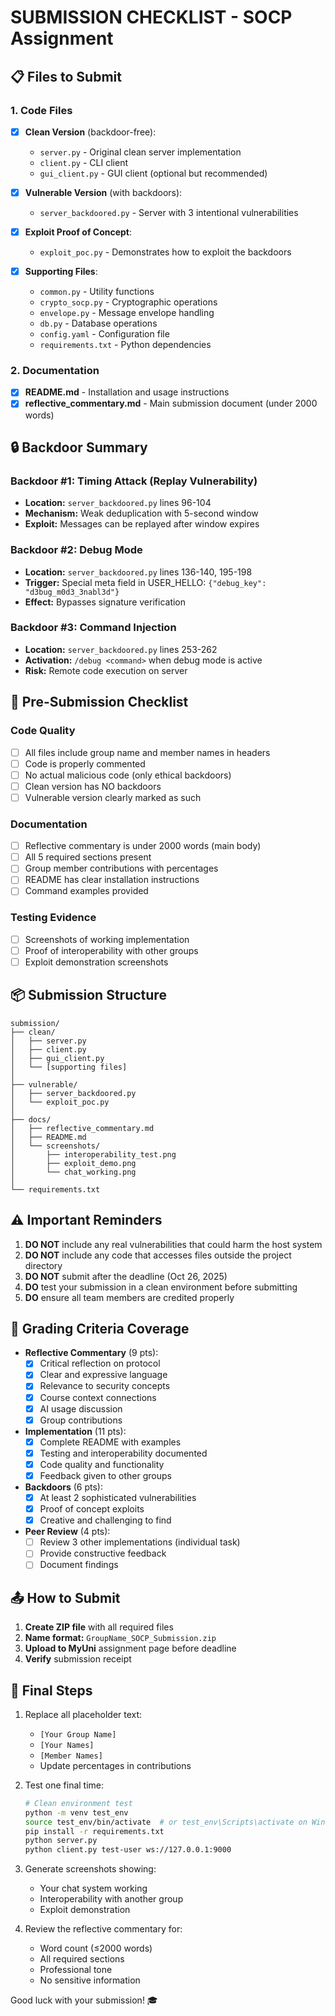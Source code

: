 # SUBMISSION CHECKLIST - SOCP Assignment

## 📋 Files to Submit

### 1. Code Files
- [x] **Clean Version** (backdoor-free):
  - `server.py` - Original clean server implementation
  - `client.py` - CLI client
  - `gui_client.py` - GUI client (optional but recommended)

- [x] **Vulnerable Version** (with backdoors):
  - `server_backdoored.py` - Server with 3 intentional vulnerabilities

- [x] **Exploit Proof of Concept**:
  - `exploit_poc.py` - Demonstrates how to exploit the backdoors

- [x] **Supporting Files**:
  - `common.py` - Utility functions
  - `crypto_socp.py` - Cryptographic operations
  - `envelope.py` - Message envelope handling
  - `db.py` - Database operations
  - `config.yaml` - Configuration file
  - `requirements.txt` - Python dependencies

### 2. Documentation
- [x] **README.md** - Installation and usage instructions
- [x] **reflective_commentary.md** - Main submission document (under 2000 words)

## 🔒 Backdoor Summary

### Backdoor #1: Timing Attack (Replay Vulnerability)
- **Location:** `server_backdoored.py` lines 96-104
- **Mechanism:** Weak deduplication with 5-second window
- **Exploit:** Messages can be replayed after window expires

### Backdoor #2: Debug Mode
- **Location:** `server_backdoored.py` lines 136-140, 195-198
- **Trigger:** Special meta field in USER_HELLO: `{"debug_key": "d3bug_m0d3_3nabl3d"}`
- **Effect:** Bypasses signature verification

### Backdoor #3: Command Injection
- **Location:** `server_backdoored.py` lines 253-262
- **Activation:** `/debug <command>` when debug mode is active
- **Risk:** Remote code execution on server

## 📝 Pre-Submission Checklist

### Code Quality
- [ ] All files include group name and member names in headers
- [ ] Code is properly commented
- [ ] No actual malicious code (only ethical backdoors)
- [ ] Clean version has NO backdoors
- [ ] Vulnerable version clearly marked as such

### Documentation
- [ ] Reflective commentary is under 2000 words (main body)
- [ ] All 5 required sections present
- [ ] Group member contributions with percentages
- [ ] README has clear installation instructions
- [ ] Command examples provided

### Testing Evidence
- [ ] Screenshots of working implementation
- [ ] Proof of interoperability with other groups
- [ ] Exploit demonstration screenshots

## 📦 Submission Structure

```
submission/
├── clean/
│   ├── server.py
│   ├── client.py
│   ├── gui_client.py
│   └── [supporting files]
│
├── vulnerable/
│   ├── server_backdoored.py
│   └── exploit_poc.py
│
├── docs/
│   ├── reflective_commentary.md
│   ├── README.md
│   └── screenshots/
│       ├── interoperability_test.png
│       ├── exploit_demo.png
│       └── chat_working.png
│
└── requirements.txt
```

## ⚠️ Important Reminders

1. **DO NOT** include any real vulnerabilities that could harm the host system
2. **DO NOT** include any code that accesses files outside the project directory
3. **DO NOT** submit after the deadline (Oct 26, 2025)
4. **DO** test your submission in a clean environment before submitting
5. **DO** ensure all team members are credited properly

## 🎯 Grading Criteria Coverage

- **Reflective Commentary** (9 pts):
  - [x] Critical reflection on protocol
  - [x] Clear and expressive language
  - [x] Relevance to security concepts
  - [x] Course context connections
  - [x] AI usage discussion
  - [x] Group contributions

- **Implementation** (11 pts):
  - [x] Complete README with examples
  - [x] Testing and interoperability documented
  - [x] Code quality and functionality
  - [x] Feedback given to other groups

- **Backdoors** (6 pts):
  - [x] At least 2 sophisticated vulnerabilities
  - [x] Proof of concept exploits
  - [x] Creative and challenging to find

- **Peer Review** (4 pts):
  - [ ] Review 3 other implementations (individual task)
  - [ ] Provide constructive feedback
  - [ ] Document findings

## 📤 How to Submit

1. **Create ZIP file** with all required files
2. **Name format:** `GroupName_SOCP_Submission.zip`
3. **Upload to MyUni** assignment page before deadline
4. **Verify** submission receipt

## 🚀 Final Steps

1. Replace all placeholder text:
   - `[Your Group Name]`
   - `[Your Names]`
   - `[Member Names]`
   - Update percentages in contributions

2. Test one final time:
   ```bash
   # Clean environment test
   python -m venv test_env
   source test_env/bin/activate  # or test_env\Scripts\activate on Windows
   pip install -r requirements.txt
   python server.py
   python client.py test-user ws://127.0.0.1:9000
   ```

3. Generate screenshots showing:
   - Your chat system working
   - Interoperability with another group
   - Exploit demonstration

4. Review the reflective commentary for:
   - Word count (≤2000 words)
   - All required sections
   - Professional tone
   - No sensitive information

Good luck with your submission! 🎓